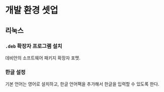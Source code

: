 # 개발 환경 셋업
## 리눅스
### `.deb` 확장자 프로그램 설치
데비안의 소프트웨어 패키지 확장자 포멧. 

### 한글 설정
기본 언어는 영어로 설치하고, 한글 언어팩을 추가해서 한글을 입력할 수 있도록 한다. 
